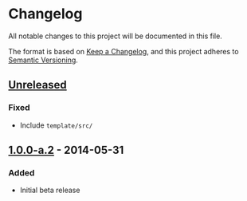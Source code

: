 # Changelog

All notable changes to this project will be documented in this file.

The format is based on [Keep a Changelog](https://keepachangelog.com/en/1.0.0/),
and this project adheres to [Semantic Versioning](https://semver.org/spec/v2.0.0.html).

## [Unreleased]

### Fixed

- Include `template/src/`

## [1.0.0-a.2] - 2014-05-31

### Added

- Initial beta release

[unreleased]: https://github.com/olivierlacan/keep-a-changelog/compare/v1.0.0-a.2...HEAD
[1.0.0-a.2]: https://github.com/dothq/melon/compare/v1.0.0-a.1...v1.0.0-a.2
